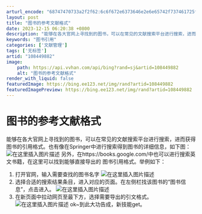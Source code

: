 ```yaml
---
arturl_encode: "68747470733a2f2f62:6c6f672e6373646e2e6e65742f737461725f78787a656e672f:61727469636c652f64657461696c732f313038343439383832"
layout: post
title: "图书的参考文献格式"
date: 2023-12-15 06:20:38 +0800
description: "能够在各大官网上寻找到的图书，可以在常见的文献搜索平台进行搜索，进而获得图书的引用格式。也有像在Sp"
keywords: "图书引用"
categories: ['文献管理']
tags: ['无标签']
artid: "108449882"
image:
    path: https://api.vvhan.com/api/bing?rand=sj&artid=108449882
    alt: "图书的参考文献格式"
render_with_liquid: false
featuredImage: https://bing.ee123.net/img/rand?artid=108449882
featuredImagePreview: https://bing.ee123.net/img/rand?artid=108449882
---
```


# 图书的参考文献格式
能够在各大官网上寻找到的图书，可以在常见的文献搜索平台进行搜索，进而获得图书的引用格式。也有像在Springer中进行搜索得到图书的详细信息，如下图：
![在这里插入图片描述](https://i-blog.csdnimg.cn/blog\_migrate/c72f34bb45feaaa3a3acc8da0f412d25.png#pic\_center)
另外，在https://books.google.com/中也可以进行搜索英文书籍，在这里可以找到能够直接导出的 图书引用格式。举例如下：
1. 打开官网，输入需要查找的图书名字
![在这里插入图片描述](https://i-blog.csdnimg.cn/blog\_migrate/2803611d36c0c03adb5ec84189850ebb.png#pic\_center)
2. 选择合适的搜索结果条目，进入对应的页面。在左侧栏找该图书的“图书信息”，点击进入。
![在这里插入图片描述](https://i-blog.csdnimg.cn/blog\_migrate/6f84fbdb92f3ca1be5a082ce84323290.png#pic\_center)
3. 在新页面中拉动网页至最下方，选择需要导出的引文格式。
![在这里插入图片描述](https://i-blog.csdnimg.cn/blog\_migrate/0f6101e9be2a9df86d07b4f67390db74.png#pic\_center)
ok~到此大功告成，新技能get。